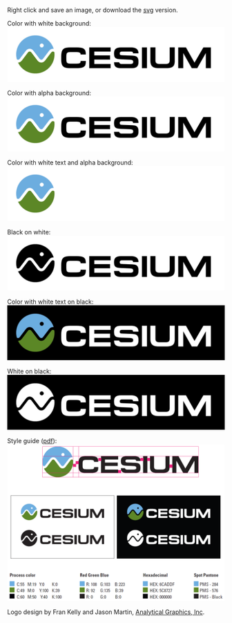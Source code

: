 Right click and save an image, or download the <a href="Cesium_Logo_Color.SVG">svg</a> version.

Color with white background:
<img src="logos/Cesium_Logo_Color.jpg" />

Color with alpha background:
<img src="logos/Cesium_Logo_Color_1.jpg" />

Color with white text and alpha background: 
<img src="logos/Cesium_Logo_Color_2.jpg" />

Black on white:
<img src="logos/Cesium_Logo_Black.jpg" />

Color with white text on black: 
<img src="logos/Cesium_Logo_Color_onBlack.jpg" />

White on black:
<img src="logos/Cesium_Logo_White.jpg" />

Style guide ([pdf](logos/Cesium_Logo_StyleGuide.pdf)):
<img src="logos/Cesium_Logo_StyleGuide.png" />

Logo design by Fran Kelly and Jason Martin, [Analytical Graphics, Inc](http://www.agi.com/).
